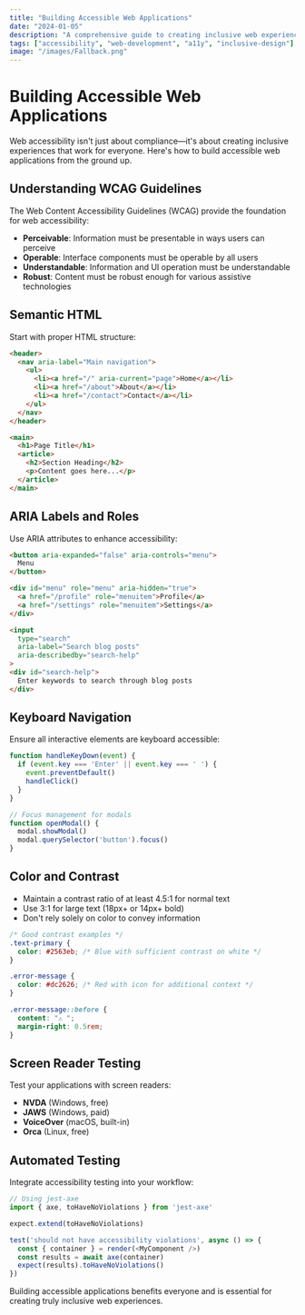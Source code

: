 ```yaml
---
title: "Building Accessible Web Applications"
date: "2024-01-05"
description: "A comprehensive guide to creating inclusive web experiences that work for everyone."
tags: ["accessibility", "web-development", "a11y", "inclusive-design"]
image: "/images/Fallback.png"
---
```


# Building Accessible Web Applications

Web accessibility isn't just about compliance—it's about creating inclusive experiences that work for everyone. Here's how to build accessible web applications from the ground up.

## Understanding WCAG Guidelines

The Web Content Accessibility Guidelines (WCAG) provide the foundation for web accessibility:

- **Perceivable**: Information must be presentable in ways users can perceive
- **Operable**: Interface components must be operable by all users
- **Understandable**: Information and UI operation must be understandable
- **Robust**: Content must be robust enough for various assistive technologies

## Semantic HTML

Start with proper HTML structure:

```html
<header>
  <nav aria-label="Main navigation">
    <ul>
      <li><a href="/" aria-current="page">Home</a></li>
      <li><a href="/about">About</a></li>
      <li><a href="/contact">Contact</a></li>
    </ul>
  </nav>
</header>

<main>
  <h1>Page Title</h1>
  <article>
    <h2>Section Heading</h2>
    <p>Content goes here...</p>
  </article>
</main>
```

## ARIA Labels and Roles

Use ARIA attributes to enhance accessibility:

```html
<button aria-expanded="false" aria-controls="menu">
  Menu
</button>

<div id="menu" role="menu" aria-hidden="true">
  <a href="/profile" role="menuitem">Profile</a>
  <a href="/settings" role="menuitem">Settings</a>
</div>

<input 
  type="search" 
  aria-label="Search blog posts"
  aria-describedby="search-help"
>
<div id="search-help">
  Enter keywords to search through blog posts
</div>
```

## Keyboard Navigation

Ensure all interactive elements are keyboard accessible:

```javascript
function handleKeyDown(event) {
  if (event.key === 'Enter' || event.key === ' ') {
    event.preventDefault()
    handleClick()
  }
}

// Focus management for modals
function openModal() {
  modal.showModal()
  modal.querySelector('button').focus()
}
```

## Color and Contrast

- Maintain a contrast ratio of at least 4.5:1 for normal text
- Use 3:1 for large text (18px+ or 14px+ bold)
- Don't rely solely on color to convey information

```css
/* Good contrast examples */
.text-primary {
  color: #2563eb; /* Blue with sufficient contrast on white */
}

.error-message {
  color: #dc2626; /* Red with icon for additional context */
}

.error-message::before {
  content: "⚠️ ";
  margin-right: 0.5rem;
}
```

## Screen Reader Testing

Test your applications with screen readers:

- **NVDA** (Windows, free)
- **JAWS** (Windows, paid)
- **VoiceOver** (macOS, built-in)
- **Orca** (Linux, free)

## Automated Testing

Integrate accessibility testing into your workflow:

```javascript
// Using jest-axe
import { axe, toHaveNoViolations } from 'jest-axe'

expect.extend(toHaveNoViolations)

test('should not have accessibility violations', async () => {
  const { container } = render(<MyComponent />)
  const results = await axe(container)
  expect(results).toHaveNoViolations()
})
```

Building accessible applications benefits everyone and is essential for creating truly inclusive web experiences.
